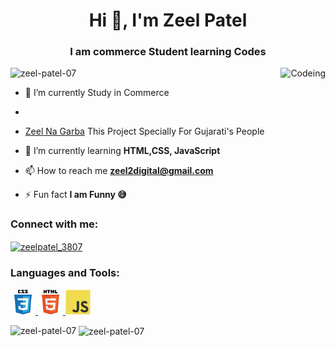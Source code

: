 <h1 align="center">Hi 👋, I'm Zeel Patel</h1>
<h3 align="center">I am commerce Student learning Codes</h3>

<img align="right" alt="Codeing" widh= "400"  src= "https://camo.githubusercontent.com/4d9f5ecceb711eec6e2018f38a5677dc657c9738d4a65ba3b928c41c0a45b439/68747470733a2f2f6d69726f2e6d656469756d2e636f6d2f6d61782f313336302f302a37513379765349765f7430696f4a2d5a2e676966">

<p align="left"> <img src="https://komarev.com/ghpvc/?username=zeel-patel-07&label=Profile%20views&color=0e75b6&style=flat" alt="zeel-patel-07" /> </p>

- 🔭 I’m currently Study in Commerce
-
- [Zeel Na Garba](https://github.com/zeel-patel-07/ZeelNaGarba) This Project Specially For Gujarati's People 

- 🌱 I’m currently learning **HTML,CSS, JavaScript**

- 📫 How to reach me **zeel2digital@gmail.com**

- ⚡ Fun fact **I am Funny 😅**

<h3 align="left">Connect with me:</h3>
<p align="left">
<a href="https://instagram.com/zeelpatel_3807" target="blank"><img align="center" src="https://raw.githubusercontent.com/rahuldkjain/github-profile-readme-generator/master/src/images/icons/Social/instagram.svg" alt="zeelpatel_3807" height="30" width="40" /></a>
</p>

<h3 align="left">Languages and Tools:</h3>
<p align="left"> <a href="https://www.w3schools.com/css/" target="_blank" rel="noreferrer"> <img src="https://raw.githubusercontent.com/devicons/devicon/master/icons/css3/css3-original-wordmark.svg" alt="css3" width="40" height="40"/> </a> <a href="https://www.w3.org/html/" target="_blank" rel="noreferrer"> <img src="https://raw.githubusercontent.com/devicons/devicon/master/icons/html5/html5-original-wordmark.svg" alt="html5" width="40" height="40"/> </a> <a href="https://developer.mozilla.org/en-US/docs/Web/JavaScript" target="_blank" rel="noreferrer"> <img src="https://raw.githubusercontent.com/devicons/devicon/master/icons/javascript/javascript-original.svg" alt="javascript" width="40" height="40"/> </a> </p>

<p><img align="left" src="https://github-readme-stats.vercel.app/api/top-langs?username=zeel-patel-07&show_icons=true&locale=en&layout=compact" alt="zeel-patel-07" /></p>

<p>&nbsp;<img align="center" src="https://github-readme-stats.vercel.app/api?username=zeel-patel-07&show_icons=true&locale=en" alt="zeel-patel-07" /></p>
